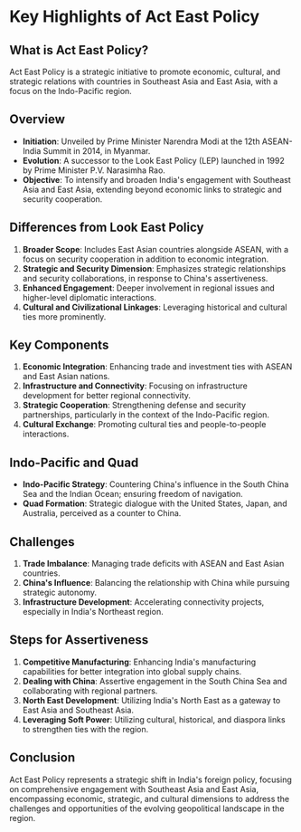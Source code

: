 # Key Highlights of Act East Policy

## What is Act East Policy?

Act East Policy is a strategic initiative to promote economic, cultural, and strategic relations with countries in Southeast Asia and East Asia, with a focus on the Indo-Pacific region. 

## Overview
- **Initiation**: Unveiled by Prime Minister Narendra Modi at the 12th ASEAN-India Summit in 2014, in Myanmar.
- **Evolution**: A successor to the Look East Policy (LEP) launched in 1992 by Prime Minister P.V. Narasimha Rao.
- **Objective**: To intensify and broaden India's engagement with Southeast Asia and East Asia, extending beyond economic links to strategic and security cooperation.

## Differences from Look East Policy
1. **Broader Scope**: Includes East Asian countries alongside ASEAN, with a focus on security cooperation in addition to economic integration.
2. **Strategic and Security Dimension**: Emphasizes strategic relationships and security collaborations, in response to China's assertiveness.
3. **Enhanced Engagement**: Deeper involvement in regional issues and higher-level diplomatic interactions.
4. **Cultural and Civilizational Linkages**: Leveraging historical and cultural ties more prominently.

## Key Components
1. **Economic Integration**: Enhancing trade and investment ties with ASEAN and East Asian nations.
2. **Infrastructure and Connectivity**: Focusing on infrastructure development for better regional connectivity.
3. **Strategic Cooperation**: Strengthening defense and security partnerships, particularly in the context of the Indo-Pacific region.
4. **Cultural Exchange**: Promoting cultural ties and people-to-people interactions.

## Indo-Pacific and Quad
- **Indo-Pacific Strategy**: Countering China's influence in the South China Sea and the Indian Ocean; ensuring freedom of navigation.
- **Quad Formation**: Strategic dialogue with the United States, Japan, and Australia, perceived as a counter to China.

## Challenges
1. **Trade Imbalance**: Managing trade deficits with ASEAN and East Asian countries.
2. **China's Influence**: Balancing the relationship with China while pursuing strategic autonomy.
3. **Infrastructure Development**: Accelerating connectivity projects, especially in India's Northeast region.

## Steps for Assertiveness
1. **Competitive Manufacturing**: Enhancing India's manufacturing capabilities for better integration into global supply chains.
2. **Dealing with China**: Assertive engagement in the South China Sea and collaborating with regional partners.
3. **North East Development**: Utilizing India's North East as a gateway to East Asia and Southeast Asia.
4. **Leveraging Soft Power**: Utilizing cultural, historical, and diaspora links to strengthen ties with the region.

## Conclusion
Act East Policy represents a strategic shift in India's foreign policy, focusing on comprehensive engagement with Southeast Asia and East Asia, encompassing economic, strategic, and cultural dimensions to address the challenges and opportunities of the evolving geopolitical landscape in the region.